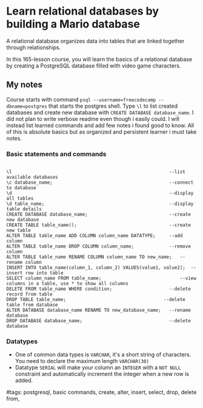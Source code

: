 # Learn relational databases by building a Mario database

A relational database organizes data into tables that are linked together through relationships.

In this 165-lesson course, you will learn the basics of a relational database by creating a PostgreSQL database filled with video game characters.

## My notes

Course starts with command `psql --username=freecodecamp --dbname=postgres` that starts the postgres shell. Type `\l` to list created databases and create new database with `CREATE DATABASE database_name`. I did not plan to write verbose readme even though i easily could. I will instead list learned commands and add few notes i found good to know. All of this is absolute basics but as organized and persistent learner i must take notes. 

### Basic statements and commands

```postgresql

\l                                                          --list available databases
\c database_name;                                           --connect to database
\d                                                          --display all tables
\d table_name;                                              --display table details
CREATE DATABASE database_name;                              --create new database
CREATE TABLE table_name();                                  --create new table
ALTER TABLE table_name ADD COLUMN column_name DATATYPE;     --add column
ALTER TABLE table_name DROP COLUMN column_name;             --remove column
ALTER TABLE table_name RENAME COLUMN column_name TO new_name;   --rename column
INSERT INTO table_name(column_1, column_2) VALUES(value1, value2);  --insert row into table
SELECT column_name FROM table_name;                             --view columns in a table, use * to show all columns
DELETE FROM table_name WHERE condition;                     --delete record from table
DROP TABLE table_name;                                    --delete table from database
ALTER DATABASE database_name RENAME TO new_database_name;   --rename database
DROP DATABASE database_name;                                --delete database
```

### Datatypes

- One of common data types is `VARCHAR`, it's a short string of characters. You need to declare the maximum length `VARCHAR(30)`
- Datatype `SERIAL` will make your column an `INTEGER` with a `NOT NULL` constraint and automatically increment the integer when a new row is added.

#tags: postgresql, basic commands, create, alter, insert, select, drop, delete from,